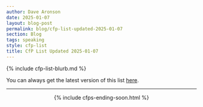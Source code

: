 ```yaml
---
author: Dave Aronson
date: 2025-01-07
layout: blog-post
permalink: blog/cfp-list-updated-2025-01-07
section: Blog
tags: speaking
style: cfp-list
title: CfP List Updated 2025-01-07
---
```


{% include cfp-list-blurb.md %}

You can always get the latest version of this list
[here](/speaking/cfps-ending-soon).

<hr>

<center>{% include cfps-ending-soon.html %}</center>
